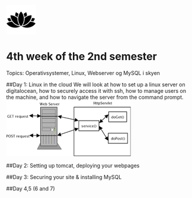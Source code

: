 ![Alt text](img/lotussm.png)
# 4th week of the 2nd semester
Topics: Operativsystemer, Linux, Webserver og MySQL i skyen

##Day 1: Linux in the cloud
We will look at how to set up a linux server on digitalocean, how to securely access it with ssh, how to manage users on the machine, and how to navigate the server from the command prompt.
![Alt text](img/clientServer.png)

##Day 2: Setting up tomcat, deploying your webpages


##Day 3: Securing your site & installing MySQL

##Day 4,5 (6 and 7)

